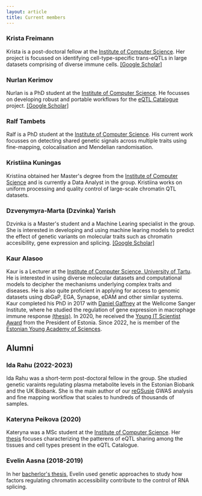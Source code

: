 ```yaml
---
layout: article
title: Current members
---
```

### Krista Freimann
Krista is a post-doctoral fellow at the [Institute of Computer Science](https://www.cs.ut.ee/en). Her project is focussed on identifying cell-type-specific trans-eQTLs in large datasets comprising of diverse immune cells. [[Google Scholar]](https://scholar.google.com/citations?user=mlgsUKUAAAAJ&hl=en&oi=ao)

### Nurlan Kerimov
Nurlan is a PhD student at the [Institute of Computer Science](https://www.cs.ut.ee/en). He focusses on developing robust and portable workflows for the [eQTL Catalogue](https://www.ebi.ac.uk/eqtl/) project. 
[[Google Scholar]](https://scholar.google.com/citations?user=PYwQcC8AAAAJ)

### Ralf Tambets
Ralf is a PhD student at the [Institute of Computer Science](https://www.cs.ut.ee/en). His current work focusses on detecting shared genetic signals across multiple traits using fine-mapping, colocalisation and Mendelian randomisation.

### Kristiina Kuningas
Kristiina obtained her Master's degree from the [Institute of Computer Science](https://www.cs.ut.ee/en) and is currently a Data Analyst in the group. Kristiina works on uniform processing and quality control of large-scale chromatin QTL datasets. 

### Dzvenymyra-Marta (Dzvinka) Yarish
Dzvinka is a Master's student and a Machine Learing specialist in the group. She is interested in developing and using machine learing models to predict the effect of genetic variants on molecular traits such as chromatin accesibility, gene expression and splicing. [[Google Scholar]](https://scholar.google.com/citations?user=nAZnSFgAAAAJ&hl=en&oi=ao)

### Kaur Alasoo
Kaur is a Lecturer at the [Institute of Computer Science, University of Tartu](https://www.cs.ut.ee/en). He is interested in using diverse molecular datasets and computational models to decipher the mechanisms underlying complex traits and diseases. He is also quite proficient in applying for access to genomic datasets using dbGaP, EGA, Synapse, eDAM and other similar systems. Kaur completed his PhD in 2017 with [Daniel Gaffney](https://www.sanger.ac.uk/science/groups/gaffney-group) at the Wellcome Sanger Institute, where he studied the regulation of gene expression in macrophage immune response [(thesis)](https://www.repository.cam.ac.uk/handle/1810/263855). In 2020, he received the [Young IT Scientist Award](https://www.president.ee/et/vabariigi-president/institutsioonid/972-vabariigi-presidendi-kultuurirahastu/11698-noore-it-teadlase-eripreemia/layout-institution.html) from the President of Estonia. Since 2022, he is member of the [Estonian Young Academy of Sciences](https://www.akadeemia.ee/enta/).


## Alumni
### Ida Rahu (2022-2023)
Ida Rahu was a short-term post-doctoral fellow in the group. She studied genetic varaints regulating plasma metabolite levels in the Estonian Biobank and the UK Biobank. She is the main author of our [reGSusie](https://github.com/AlasooLab/reGSusie) GWAS analysis and fine mapping workflow that scales to hundreds of thousands of samples. 

### Kateryna Peikova (2020)
Kateryna was a MSc student at the [Institute of Computer Science](https://www.cs.ut.ee/en). Her [thesis](https://comserv.cs.ut.ee/ati_thesis/datasheet.php?id=70517&year=2020) focuses characterizing the patterens of eQTL sharing among the tissues and cell types present in the eQTL Catalogue. 

### Evelin Aasna (2018-2019)
In her [bacherlor's thesis](https://dspace.ut.ee/handle/10062/66518), Evelin used genetic approaches to study how factors regulating chromatin accessibility contribute to the control of RNA splicing.